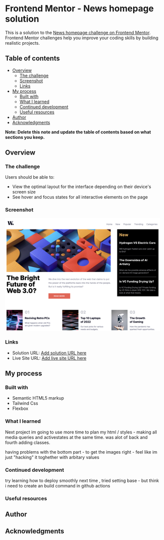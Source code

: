 # Frontend Mentor - News homepage solution

This is a solution to the [News homepage challenge on Frontend Mentor](https://www.frontendmentor.io/challenges/news-homepage-H6SWTa1MFl). Frontend Mentor challenges help you improve your coding skills by building realistic projects.

## Table of contents

- [Overview](#overview)
  - [The challenge](#the-challenge)
  - [Screenshot](#screenshot)
  - [Links](#links)
- [My process](#my-process)
  - [Built with](#built-with)
  - [What I learned](#what-i-learned)
  - [Continued development](#continued-development)
  - [Useful resources](#useful-resources)
- [Author](#author)
- [Acknowledgments](#acknowledgments)

**Note: Delete this note and update the table of contents based on what sections you keep.**

## Overview

### The challenge

Users should be able to:

- View the optimal layout for the interface depending on their device's screen size
- See hover and focus states for all interactive elements on the page

### Screenshot

![](/assets/images/news-homapageSS.png)

### Links

- Solution URL: [Add solution URL here](https://www.frontendmentor.io/solutions/news-homepage-tailwind-css-gAWwiKDEuY)
- Live Site URL: [Add live site URL here](https://simenhagen86.github.io/news-homepage-main/)

## My process

### Built with

- Semantic HTML5 markup
- Tailwind Css
- Flexbox

### What I learned

Next project im going to use more time to plan my html / styles - making all media queries and activestates at the same time. was alot of back and fourth adding classes.

having problems with the bottom part - to get the images right - feel like im just "hacking" it toghether with arbitary values

### Continued development

try learning how to deploy smoothly next time ,
tried setting base - but think i need to create an build command in github actions

### Useful resources

## Author

## Acknowledgments
